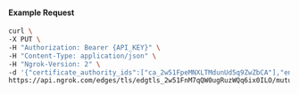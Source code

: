 <!-- Code generated for API Clients. DO NOT EDIT. -->
#### Example Request
```bash
curl \
-X PUT \
-H "Authorization: Bearer {API_KEY}" \
-H "Content-Type: application/json" \
-H "Ngrok-Version: 2" \
-d '{"certificate_authority_ids":["ca_2w51FpeMNXLTMdunUd5q9ZwZbCA"],"enabled":true}' \
https://api.ngrok.com/edges/tls/edgtls_2w51FnM7qQW0ugRuzWQq6ix0ILO/mutual_tls
